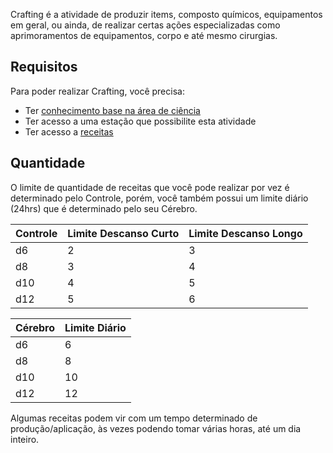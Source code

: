 Crafting é a atividade de produzir items, composto químicos, equipamentos em geral, ou ainda, de realizar certas ações especializadas como aprimoramentos de equipamentos, corpo e até mesmo cirurgias.

## Requisitos

Para poder realizar Crafting, você precisa:

- Ter [conhecimento base na área de ciência](./knowledge.md#ciência)
- Ter acesso a uma estação que possibilite esta atividade
- Ter acesso a [receitas](./knowledge.md#receitas)

## Quantidade

O limite de quantidade de receitas que você pode realizar por vez é determinado pelo Controle, porém, você também possui um limite diário (24hrs) que é determinado pelo seu Cérebro.

| Controle | Limite Descanso Curto | Limite Descanso Longo |
| -------- | --------------------- | --------------------- |
| d6       | 2                     | 3                     |
| d8       | 3                     | 4                     |
| d10      | 4                     | 5                     |
| d12      | 5                     | 6                     |

| Cérebro | Limite Diário |
| ------- | ------------- |
| d6      | 6             |
| d8      | 8             |
| d10     | 10            |
| d12     | 12            |

Algumas receitas podem vir com um tempo determinado de produção/aplicação, às vezes podendo tomar várias horas, até um dia inteiro.
